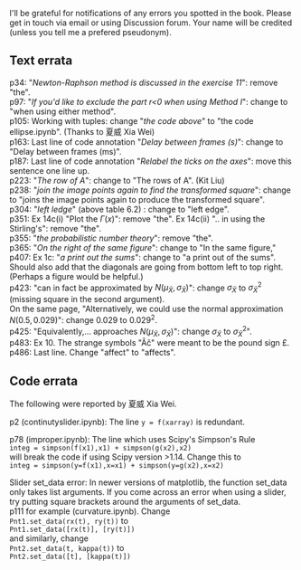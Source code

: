 I'll be grateful for notifications of any errors you spotted in the book. Please get in touch via email or using Discussion forum. Your name will be credited (unless you tell me a prefered pseudonym).

## Text errata
p34: "_Newton-Raphson method is discussed in the exercise 11_": remove "the".<br>
p97: "_If you'd like to exclude the part r<0 when using Method I_": change to "when using either method".<br>
p105: Working with tuples: change "_the code above_" to "the code ellipse.ipynb". (Thanks to 夏威 Xia Wei)<br>
p163: Last line of code annotation "_Delay between frames (s)_": change to "Delay between frames (ms)".<br>
p187: Last line of code annotation "_Relabel the ticks on the axes_": move this sentence one line up.<br>
p223: "_The row of A_": change to "The rows of A". (Kit Liu) <br>
p238: "_join the image points again to find the transformed square_": change to "joins the image points again to produce the transformed square".<br>
p304: "_left ledge_" (above table 6.2) : change to "left edge".<br>
p351: Ex 14c(i) "Plot the $\Gamma(x)$": remove "the". Ex 14c(ii) ".. in using the Stirling's": remove "the".<br>
p355: "_the probabilistic number theory_": remove "the".<br>
p365: "_On the right of the same figure_": change to "In the same figure,"<br>
p407: Ex 1c: "_a print out the sums_": change to "a print out of the sums". Should also add that the diagonals are going from bottom left to top right. (Perhaps a figure would be helpful.) <br>
p423: "can in fact be approximated by $N(\mu_\bar{X}, \sigma_\bar{X})$": change $\sigma_\bar{X}$ to $\sigma^2_\bar{X}$ (missing square in the second argument).<br>
On the same page, "Alternatively, we could use the normal approximation $N(0.5, 0.029)$": change $0.029$ to $0.029^2$.<br>
p425: "Equivalently,... approaches $N(\mu_\bar{X}, \sigma_\bar{X})$": change $\sigma_\bar{X}$ to $\sigma^2_\bar{X}$". <br>
p483: Ex 10. The strange symbols "Âč" were meant to be the pound sign £. <br>
p486: Last line. Change "affect" to "affects".

## Code errata
The following were reported by 夏威 Xia Wei.<br>

p2 (continutyslider.ipynb): The line ```y = f(xarray)``` is redundant. <br>


p78 (improper.ipynb): The line which uses Scipy's Simpson's Rule<br>
```integ = simpson(f(x1),x1) + simpson(g(x2),x2)```<br>
will break the code if using Scipy version >1.14. Change this to <br>
```integ = simpson(y=f(x1),x=x1) + simpson(y=g(x2),x=x2)```<br>

Slider set_data error: In newer versions of matplotlib, the function set_data only takes list arguments. If you come across an error when using a slider, try putting square brackets around the arguments of set_data. <br>
p111 for example (curvature.ipynb). Change<br>
```Pnt1.set_data(rx(t), ry(t))``` to <br>
```Pnt1.set_data([rx(t)], [ry(t)])```<br>
and similarly, change <br>
```Pnt2.set_data(t, kappa(t))``` to <br>
```Pnt2.set_data([t], [kappa(t)])```<br>
<br>
